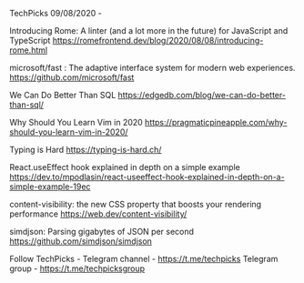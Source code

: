TechPicks 09/08/2020 -

Introducing Rome: A linter (and a lot more in the future) for JavaScript and TypeScript
https://romefrontend.dev/blog/2020/08/08/introducing-rome.html

microsoft/fast : The adaptive interface system for modern web experiences.
https://github.com/microsoft/fast

We Can Do Better Than SQL
https://edgedb.com/blog/we-can-do-better-than-sql/

Why Should You Learn Vim in 2020
https://pragmaticpineapple.com/why-should-you-learn-vim-in-2020/

Typing is Hard
https://typing-is-hard.ch/

React.useEffect hook explained in depth on a simple example
https://dev.to/mpodlasin/react-useeffect-hook-explained-in-depth-on-a-simple-example-19ec

content-visibility: the new CSS property that boosts your rendering performance
https://web.dev/content-visibility/

simdjson: Parsing gigabytes of JSON per second
https://github.com/simdjson/simdjson

Follow TechPicks -
Telegram channel - https://t.me/techpicks
Telegram group - https://t.me/techpicksgroup